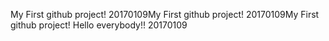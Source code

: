 My First github project!
20170109My First github project!
20170109My First github project!
Hello everybody!!
20170109
